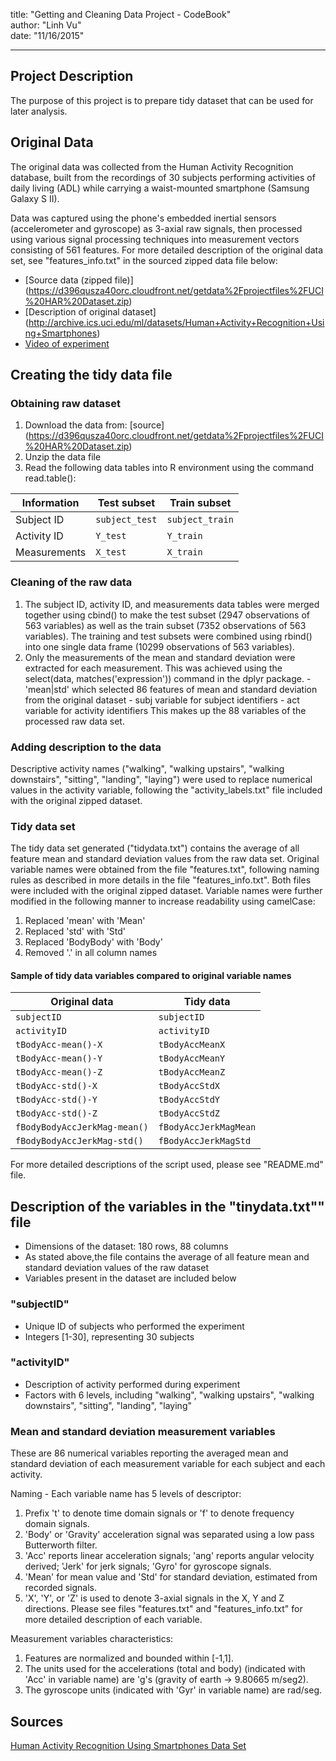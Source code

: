 title: "Getting and Cleaning Data Project - CodeBook"<br>
author: "Linh Vu"<br>
date: "11/16/2015"<br>

---

## Project Description
The purpose of this project is to prepare tidy dataset that can be used for later analysis.

## Original Data
The original data was collected from the Human Activity Recognition database, built from the recordings of 30 subjects performing activities of daily living (ADL) while carrying a waist-mounted smartphone (Samsung Galaxy S II).

Data was captured using the phone's embedded inertial sensors (accelerometer and gyroscope) as 3-axial raw signals, then processed using various signal processing techniques into measurement vectors consisting of 561 features. For more detailed description of the original data set, see "features_info.txt" in the sourced zipped data file below:
- [Source data (zipped file)] (https://d396qusza40orc.cloudfront.net/getdata%2Fprojectfiles%2FUCI%20HAR%20Dataset.zip)
- [Description of original dataset] (http://archive.ics.uci.edu/ml/datasets/Human+Activity+Recognition+Using+Smartphones)
- [Video of experiment](http://www.youtube.com/watch?v=XOEN9W05_4A)


## Creating the tidy data file
### Obtaining raw dataset
1. Download the data from: [source] (https://d396qusza40orc.cloudfront.net/getdata%2Fprojectfiles%2FUCI%20HAR%20Dataset.zip)
2. Unzip the data file
3. Read the following data tables into R environment using the command read.table():

Information  | Test subset      | Train subset
-------------|------------------|----------------
Subject ID   | `subject_test`   | `subject_train`
Activity ID  | `Y_test`         | `Y_train`
Measurements | `X_test`         | `X_train`

### Cleaning of the raw data
1. The subject ID, activity ID, and measurements data tables were merged together using cbind() to make the test subset (2947 observations of 563 variables) as well as the train subset (7352 observations of 563 variables). The training and test subsets were combined using rbind() into one single data frame (10299 observations of 563 variables).
2. Only the measurements of the mean and standard deviation were extracted for each measurement. This was achieved using the select(data, matches('expression')) command in the dplyr package.
        - 'mean|std' which selected 86 features of mean and standard deviation from the original dataset
        - subj variable for subject identifiers
        - act variable for activity identifiers
This makes up the 88 variables of the processed raw data set.

### Adding description to the data
Descriptive activity names ("walking", "walking upstairs", "walking downstairs", "sitting", "landing", "laying") were used to replace numerical values in the activity variable, following the "activity_labels.txt" file included with the original zipped dataset.

### Tidy data set
The tidy data set generated ("tidydata.txt") contains the average of all feature mean and standard deviation values from the raw data set.
Original variable names were obtained from the file "features.txt", following naming rules as described in more details in the file "features_info.txt". Both files were included with the original zipped dataset.
Variable names were further modified in the following manner to increase readability using camelCase:
 1. Replaced 'mean' with 'Mean'
 2. Replaced 'std' with 'Std'
 3. Replaced 'BodyBody' with 'Body'
 4. Removed '.' in all column names

#### Sample of tidy data variables compared to original variable names

 Original data                  | Tidy data 
 -------------------------------|---------------------
 `subjectID`                    | `subjectID`
 `activityID`                   | `activityID`
 `tBodyAcc-mean()-X`            | `tBodyAccMeanX`
 `tBodyAcc-mean()-Y`            | `tBodyAccMeanY`
 `tBodyAcc-mean()-Z`            | `tBodyAccMeanZ`
 `tBodyAcc-std()-X`             | `tBodyAccStdX`
 `tBodyAcc-std()-Y`             | `tBodyAccStdY`
 `tBodyAcc-std()-Z`             | `tBodyAccStdZ`
 `fBodyBodyAccJerkMag-mean()`   | `fBodyAccJerkMagMean`
 `fBodyBodyAccJerkMag-std()`    | `fBodyAccJerkMagStd`

For more detailed descriptions of the script used, please see "README.md" file.

## Description of the variables in the "tinydata.txt"" file
 - Dimensions of the dataset: 180 rows, 88 columns
 - As stated above,the file contains the average of all feature mean and standard deviation values of the raw dataset
 - Variables present in the dataset are included below
 
### "subjectID" 
- Unique ID of subjects who performed the experiment
- Integers [1-30], representing 30 subjects

### "activityID"
- Description of activity performed during experiment
- Factors with 6 levels, including "walking", "walking upstairs", "walking downstairs", "sitting", "landing", "laying"

### Mean and standard deviation measurement variables
These are 86 numerical variables reporting the averaged mean and standard deviation of each measurement variable for each subject and each activity.

Naming - Each variable name has 5 levels of descriptor:

1. Prefix 't' to denote time domain signals or 'f' to denote frequency domain signals.
2. 'Body' or 'Gravity' acceleration signal was separated using a low pass Butterworth filter.
3. 'Acc' reports linear acceleration signals; 'ang' reports angular velocity derived; 'Jerk' for jerk signals; 'Gyro' for gyroscope signals.
4. 'Mean' for mean value and 'Std' for standard deviation, estimated from recorded signals.
5. 'X', 'Y', or 'Z' is used to denote 3-axial signals in the X, Y and Z directions.
Please see files "features.txt" and "features_info.txt" for more detailed description of each variable.

Measurement variables characteristics:

1. Features are normalized and bounded within [-1,1]. 
2. The units used for the accelerations (total and body) (indicated with 'Acc' in variable name) are 'g's (gravity of earth -> 9.80665 m/seg2). 
3. The gyroscope units (indicated with 'Gyr' in variable name) are rad/seg. 

## Sources
[Human Activity Recognition Using Smartphones Data Set](http://archive.ics.uci.edu/ml/datasets/Human+Activity+Recognition+Using+Smartphones)
